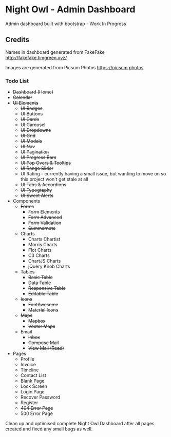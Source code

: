 # Night Owl - Admin Dashboard
Admin dashboard built with bootstrap - Work In Progress

## Credits

Names in dashboard generated from FakeFake
http://fakefake.timgreen.xyz/

Images are generated from Picsum Photos
https://picsum.photos



### Todo List

- ~~Dashboard (Home)~~
- ~~Calendar~~
- ~~UI Elements~~
  - ~~UI Badges~~
  - ~~UI Buttons~~
  - ~~UI Cards~~
  - ~~UI Carousel~~
  - ~~UI Dropdowns~~
  - ~~UI Grid~~
  - ~~UI Modals~~
  - ~~UI Nav~~
  - ~~UI Pagination~~
  - ~~UI Progress Bars~~
  - ~~UI Pop Overs & Tooltips~~
  - ~~UI Range Slider~~
  - UI Rating - currently having a small issue, but wanting to move on so this project won't get stale at all
  - ~~UI Tabs & Accordions~~
  - ~~UI Typography~~
  - ~~UI Sweet Alerts~~
- Components
  - ~~Forms~~
    - ~~Form Elements~~
    - ~~Form Advanced~~
    - ~~Form Validation~~
    - ~~Summernote~~
  - Charts
    - Charts Chartist
    - Morris Charts
    - Flot Charts
    - C3 Charts
    - ChartJS Charts
    - jQuery Knob Charts
  - ~~Tables~~
    - ~~Basic Table~~
    - ~~Data Table~~
    - ~~Responsive Table~~
    - ~~Editable Table~~
  - ~~Icons~~
    - ~~FontAwesome~~
    - ~~Material Icons~~
  - ~~Maps~~
    - ~~Mapbox~~
    - ~~Vector Maps~~
  - ~~Email~~
    - ~~Inbox~~
    - ~~Compose Mail~~
    - ~~View Mail (Read)~~
- Pages
  - Profile
  - Invoice
  - Timeline
  - Contact List
  - Blank Page
  - Lock Screen
  - Login Page
  - Recover Password
  - Register
  - ~~404 Error Page~~
  - 500 Error Page

Clean up and optimised complete Night Owl Dashboard after all pages created and fixed any small bugs as well.

